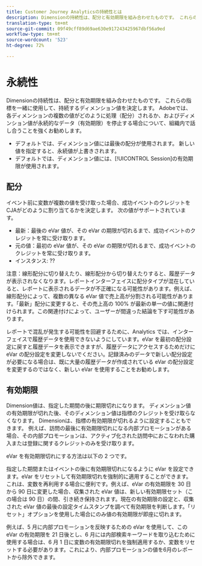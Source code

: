 ```yaml
---
title: Customer Journey Analyticsの持続性とは
description: Dimensionの持続性は、配分と有効期限を組み合わせたものです。 これらの指標を一緒に使用して、持続するディメンション値を決定します。
translation-type: tm+mt
source-git-commit: 09f49cff89d69ae630e917243425967dbf56a9ed
workflow-type: tm+mt
source-wordcount: '523'
ht-degree: 72%

---
```



# 永続性

Dimensionの持続性は、配分と有効期限を組み合わせたものです。 これらの指標を一緒に使用して、持続するディメンション値を決定します。 Adobeでは、各ディメンションの複数の値がどのように処理（配分）されるか、およびディメンション値が永続的なデータ（有効期限）を停止する場合について、組織内で話し合うことを強くお勧めします。

* デフォルトでは、ディメンション値には最後の配分が使用されます。 新しい値を指定すると、永続値が上書きされます。
* デフォルトでは、ディメンション値には、[!UICONTROL Session]の有効期限が使用されます。

## 配分

イベント前に変数が複数の値を受け取った場合、成功イベントのクレジットをCJAがどのように割り当てるかを決定します。 次の値がサポートされています。

* 最新：最後の eVar 値が、その eVar の期限が切れるまで、成功イベントのクレジットを常に受け取ります。
* 元の値：最初の eVar 値が、その eVar の期限が切れるまで、成功イベントのクレジットを常に受け取ります。
* インスタンス: ??

注意：線形配分に切り替えたり、線形配分から切り替えたりすると、履歴データが表示されなくなります。レポートインターフェイスに配分タイプが混在していると、レポートに表示されるデータが不正確になる可能性があります。例えば、線形配分によって、複数の異なる eVar 値で売上高が分割される可能性があります。「最新」配分に変更すると、その売上高の 100% が最新の単一の値に関連付けられます。この関連付けによって、ユーザーが間違った結論を下す可能性があります。

レポートで混乱が発生する可能性を回避するために、Analytics では、インターフェイスで履歴データを使用できないようにしています。eVar を最初の配分設定に戻すと履歴データを表示できますが、履歴データにアクセスするためだけに eVar の配分設定を変更しないでください。記録済みのデータで新しい配分設定が必要になる場合は、既に大量の履歴データが作成されている eVar の配分設定を変更するのではなく、新しい eVar を使用することをお勧めします。

## 有効期限

Dimension値は、指定した期間の後に期限切れになります。 ディメンション値の有効期限が切れた後、そのディメンション値は指標のクレジットを受け取らなくなります。 Dimensionは、指標の有効期限が切れるように設定することもできます。 例えば、訪問の最後に有効期限切れになる内部プロモーションがある場合、その内部プロモーションは、アクティブ化された訪問中におこなわれた購入または登録に関するクレジットのみを受け取ります。

eVar を有効期限切れにする方法は以下の 2 つです。

指定した期間またはイベントの後に有効期限切れになるように eVar を設定できます。eVar をリセットして有効期限切れを強制的に適用することができます。これは、変数を再利用する場合に便利です。例えば、eVar の有効期限を 30 日から 90 日に変更した場合、収集された eVar 値は、新しい有効期限セット（この場合は 90 日）の間、引き続き保持されます。現在の有効期限の設定と、収集された eVar 値の最後の設定タイムスタンプを調べて有効期限を判断します。「リセット」オプションを使用した場合にのみ値の有効期限が即座に切れます。

例えば、5 月に内部プロモーションを反映するための eVar を使用して、この eVar の有効期限を 21 日後とし、6 月には内部検索キーワードを取り込むために使用する場合は、6 月 1 日に変数の有効期限切れを強制適用するか、変数をリセットする必要があります。これにより、内部プロモーションの値を6月のレポートから除外できます。